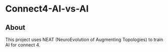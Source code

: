 # Connect4-AI-vs-AI
## About
This project uses NEAT (NeuroEvolution of Augmenting Topologies) to train AI for connect 4.
